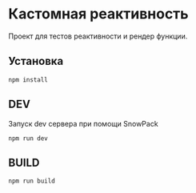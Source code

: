 # Кастомная реактивность

Проект для тестов реактивности и рендер функции.

## Установка

```
npm install
```

## DEV

Запуск dev сервера при помощи SnowPack

```
npm run dev
```

## BUILD

```
npm run build
```
